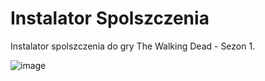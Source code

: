 # Instalator Spolszczenia
Instalator spolszczenia do gry The Walking Dead - Sezon 1.  

![image](https://user-images.githubusercontent.com/101416707/160509903-b64119f4-561d-4af2-bf37-f6909a103591.png)
